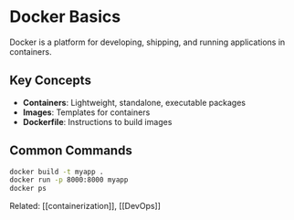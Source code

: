 # Docker Basics

Docker is a platform for developing, shipping, and running applications in containers.

## Key Concepts

- **Containers**: Lightweight, standalone, executable packages
- **Images**: Templates for containers
- **Dockerfile**: Instructions to build images

## Common Commands

```bash
docker build -t myapp .
docker run -p 8000:8000 myapp
docker ps
```

Related: [[containerization]], [[DevOps]]
